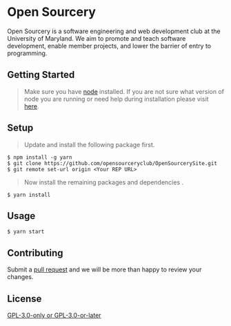 #  Open Sourcery
 Open Sourcery is a software engineering and web development club at the University of Maryland. We aim to promote and teach software development, enable member projects, and lower the barrier of entry to programming.

## Getting Started


>Make sure you have [node](https://nodejs.org/en/download/) installed. If you are not sure what version of node you are running or need help during installation please visit [here](https://nodejs.org/en/download/package-manager/). 

## Setup
> Update and install the following package first.
``` shell 
$ npm install -g yarn
$ git clone https://github.com/opensourceryclub/OpenSourcerySite.git
$ git remote set-url origin <Your REP URL>
```
> Now install the remaining packages and dependencies .
``` shell
$ yarn install
```
## Usage
``` shell
$ yarn start
```

## Contributing
Submit a [pull request](https://github.com/opensourceryclub/OpenSourcerySite/pulls) and we will be more than happy to review your changes.


## License
[GPL-3.0-only or GPL-3.0-or-later
](https://raw.githubusercontent.com/opensourceryclub/OpenSourcerySite/dev/LICENSE)